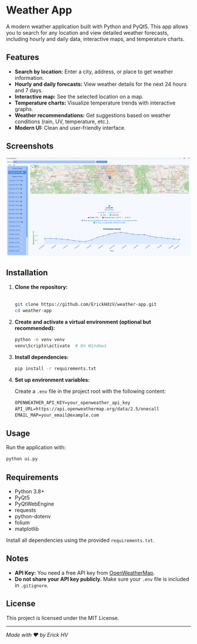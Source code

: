 # Weather App

A modern weather application built with Python and PyQt5. This app allows you to search for any location and view detailed weather forecasts, including hourly and daily data, interactive maps, and temperature charts.

## Features

- **Search by location:** Enter a city, address, or place to get weather information.
- **Hourly and daily forecasts:** View weather details for the next 24 hours and 7 days.
- **Interactive map:** See the selected location on a map.
- **Temperature charts:** Visualize temperature trends with interactive graphs.
- **Weather recommendations:** Get suggestions based on weather conditions (rain, UV, temperature, etc.).
- **Modern UI:** Clean and user-friendly interface.

## Screenshots

![Main Window](screenshots/main_window.png)

## Installation

1. **Clone the repository:**

   ```bash

   git clone https://github.com/ErickHdzV/weather-app.git
   cd weather-app
   ```

2. **Create and activate a virtual environment (optional but recommended):**

   ```bash
   python -m venv venv
   venv\Scripts\activate  # On Windows
   ```

3. **Install dependencies:**

   ```bash
   pip install -r requirements.txt
   ```

4. **Set up environment variables:**

   Create a `.env` file in the project root with the following content:

   ```txt
   OPENWEATHER_API_KEY=your_openweather_api_key
   API_URL=https://api.openweathermap.org/data/2.5/onecall
   EMAIL_MAP=your_email@example.com
   ```

## Usage

Run the application with:

```bash
python ui.py
```

## Requirements

- Python 3.8+
- PyQt5
- PyQtWebEngine
- requests
- python-dotenv
- folium
- matplotlib

Install all dependencies using the provided `requirements.txt`.

## Notes

- **API Key:** You need a free API key from [OpenWeatherMap](https://openweathermap.org/api).
- **Do not share your API key publicly.** Make sure your `.env` file is included in `.gitignore`.

## License

This project is licensed under the MIT License.

---

_Made with ❤️ by Erick HV_
